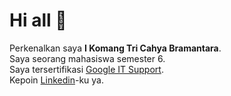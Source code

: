 # Hi all 👋

Perkenalkan saya **I Komang Tri Cahya Bramantara**.\
Saya seorang mahasiswa semester 6.\
Saya tersertifikasi [Google IT Support](https://www.coursera.org/account/accomplishments/professional-cert/99P2738HZS9E).\
Kepoin [Linkedin](https://www.linkedin.com/in/komangbramantara/)-ku ya.

<!--
**cahya03/cahya03** is a ✨ _special_ ✨ repository because its `README.md` (this file) appears on your GitHub profile.

Here are some ideas to get you started:

- 🔭 I’m currently working on ...
- 🌱 I’m currently learning ...
- 👯 I’m looking to collaborate on ...
- 🤔 I’m looking for help with ...
- 💬 Ask me about ...
- 📫 How to reach me: ...
- 😄 Pronouns: ...
- ⚡ Fun fact: ...
-->
